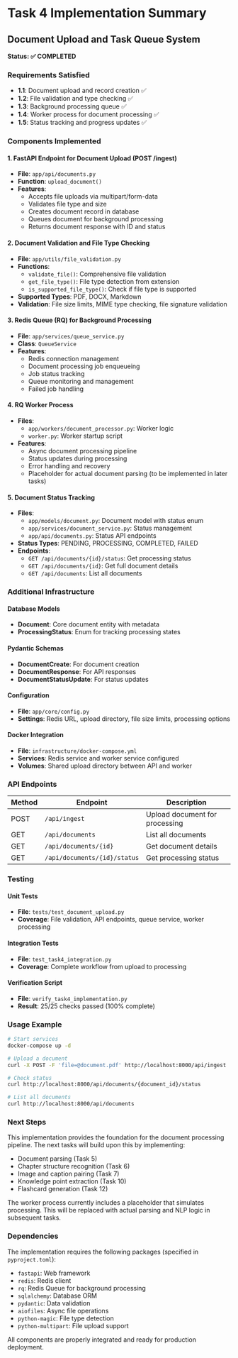 # Task 4 Implementation Summary

## Document Upload and Task Queue System

**Status: ✅ COMPLETED**

### Requirements Satisfied

- **1.1**: Document upload and record creation ✅
- **1.2**: File validation and type checking ✅  
- **1.3**: Background processing queue ✅
- **1.4**: Worker process for document processing ✅
- **1.5**: Status tracking and progress updates ✅

### Components Implemented

#### 1. FastAPI Endpoint for Document Upload (POST /ingest)
- **File**: `app/api/documents.py`
- **Function**: `upload_document()`
- **Features**:
  - Accepts file uploads via multipart/form-data
  - Validates file type and size
  - Creates document record in database
  - Queues document for background processing
  - Returns document response with ID and status

#### 2. Document Validation and File Type Checking
- **File**: `app/utils/file_validation.py`
- **Functions**:
  - `validate_file()`: Comprehensive file validation
  - `get_file_type()`: File type detection from extension
  - `is_supported_file_type()`: Check if file type is supported
- **Supported Types**: PDF, DOCX, Markdown
- **Validation**: File size limits, MIME type checking, file signature validation

#### 3. Redis Queue (RQ) for Background Processing
- **File**: `app/services/queue_service.py`
- **Class**: `QueueService`
- **Features**:
  - Redis connection management
  - Document processing job enqueueing
  - Job status tracking
  - Queue monitoring and management
  - Failed job handling

#### 4. RQ Worker Process
- **Files**: 
  - `app/workers/document_processor.py`: Worker logic
  - `worker.py`: Worker startup script
- **Features**:
  - Async document processing pipeline
  - Status updates during processing
  - Error handling and recovery
  - Placeholder for actual document parsing (to be implemented in later tasks)

#### 5. Document Status Tracking
- **Files**:
  - `app/models/document.py`: Document model with status enum
  - `app/services/document_service.py`: Status management
  - `app/api/documents.py`: Status API endpoints
- **Status Types**: PENDING, PROCESSING, COMPLETED, FAILED
- **Endpoints**:
  - `GET /api/documents/{id}/status`: Get processing status
  - `GET /api/documents/{id}`: Get full document details
  - `GET /api/documents`: List all documents

### Additional Infrastructure

#### Database Models
- **Document**: Core document entity with metadata
- **ProcessingStatus**: Enum for tracking processing states

#### Pydantic Schemas
- **DocumentCreate**: For document creation
- **DocumentResponse**: For API responses
- **DocumentStatusUpdate**: For status updates

#### Configuration
- **File**: `app/core/config.py`
- **Settings**: Redis URL, upload directory, file size limits, processing options

#### Docker Integration
- **File**: `infrastructure/docker-compose.yml`
- **Services**: Redis service and worker service configured
- **Volumes**: Shared upload directory between API and worker

### API Endpoints

| Method | Endpoint | Description |
|--------|----------|-------------|
| POST | `/api/ingest` | Upload document for processing |
| GET | `/api/documents` | List all documents |
| GET | `/api/documents/{id}` | Get document details |
| GET | `/api/documents/{id}/status` | Get processing status |

### Testing

#### Unit Tests
- **File**: `tests/test_document_upload.py`
- **Coverage**: File validation, API endpoints, queue service, worker processing

#### Integration Tests
- **File**: `test_task4_integration.py`
- **Coverage**: Complete workflow from upload to processing

#### Verification Script
- **File**: `verify_task4_implementation.py`
- **Result**: 25/25 checks passed (100% complete)

### Usage Example

```bash
# Start services
docker-compose up -d

# Upload a document
curl -X POST -F 'file=@document.pdf' http://localhost:8000/api/ingest

# Check status
curl http://localhost:8000/api/documents/{document_id}/status

# List all documents
curl http://localhost:8000/api/documents
```

### Next Steps

This implementation provides the foundation for the document processing pipeline. The next tasks will build upon this by implementing:

- Document parsing (Task 5)
- Chapter structure recognition (Task 6)
- Image and caption pairing (Task 7)
- Knowledge point extraction (Task 10)
- Flashcard generation (Task 12)

The worker process currently includes a placeholder that simulates processing. This will be replaced with actual parsing and NLP logic in subsequent tasks.

### Dependencies

The implementation requires the following packages (specified in `pyproject.toml`):
- `fastapi`: Web framework
- `redis`: Redis client
- `rq`: Redis Queue for background processing
- `sqlalchemy`: Database ORM
- `pydantic`: Data validation
- `aiofiles`: Async file operations
- `python-magic`: File type detection
- `python-multipart`: File upload support

All components are properly integrated and ready for production deployment.
